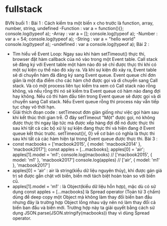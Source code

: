 # fullstack
BVN buổi 1 :
Bài 1 :
Cách kiểm tra một biến x cho trước là function, array, number, string, undefined
-Function : var a = function(){};
            console.log(typeof a);
-Array : var a = [];
         console.log(typeof a);
-Number : var a = 54;
          console.log(typeof a);
-String : var a = "hello world"
          console.log(typeof a);
-undefined :  var a
              console.log(typeof a);
Bài 2 :
- Tìm hiểu về Event Loop: 
      Ngay sau khi hàm setTimeout() thực thi, browser đặt hàm callback của nó vào trong một Event table. Call stack sẽ đăng ký với Event table một hàm nào đó sẽ chỉ được thực thi khi có một sự kiện cụ thể nào đó xảy ra. Và khi sự kiện đó xảy ra, Event table sẽ di chuyển hàm đã đăng ký sang Event queue. Event queue chỉ đơn giản là một địa điểm cho các hàm chờ được gọi và di chuyển sang Call stack. Và có một process liên tục kiểm tra xem có Call stack nào rỗng không, và nếu rỗng thì nó sẽ kiểm tra Event queue có hàm nào đang đợi hay không. Nếu có thì hàm đầu tiên trong Event queue sẽ được gọi và di chuyển sang Call stack. Nếu Event queue rỗng thì process này vẫn tiếp tục chạy vô thời hạn.
- Giải thích đoạn code :
      setTimeout đơn giản giống như việc gọi hàm sau khi kết thúc thời gian trễ. Ở đây setTimeout "Một" được gọi, nó không được thực thi ngay lập tức mà được xếp hàng đợi để nó đươc thực thi sau khi tất cả các bộ xử lý sự kiện đang thực thi và hiện đang ở Event queue kết thúc trước. setTimeout(){, 0} về cơ bản có nghĩa là thực thi sau khi tất cả các hàm hiện tại trong Event queue được thực thi. 
Bài 3 :
- const macbooks = ['macbook2015', { model: 'macbook2014' }, 'macbook2017'];
const apples = [...macbooks];
apples[0] = 'air';
apples[1].model = 'm1';
console.log(macbooks) // ['macbook2015', { model: 'm1' }, 'macbook2017']
console.log(apples) // ['air', { model: 'm1' }, 'macbook2017']
-  apples[0] = 'air' : air là string(kiểu dữ liệu nguyên thủy), khi được gán giá trị sẽ được gắn chặt với biến, biến mới tách biệt hoàn toàn so với biến cũ.
-  apples[1].model = 'm1' : là Object(kiểu dữ liệu hỗn hợp), mặc dù có sử dụng const apples = [...macbooks] là Spread operator (Toán tử 3 chấm) dùng để deep copy một Object mà không làm thay đổi biến ban đầu nhưng đây là trường hợp Object lồng nhau vậy nên nó làm thay đổi cả biến ban đầu và biến mới. Trường hợp này ta giải quyết bằng cách sử dụng JSON.parse(JSON.stringify(macbooks)) thay vì dùng Spread operator.






